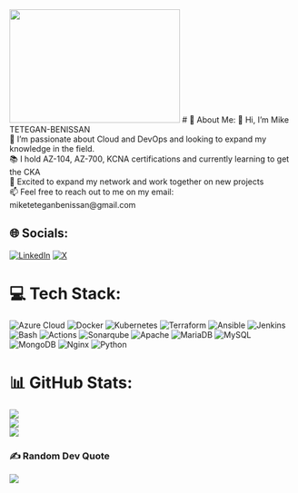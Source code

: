 <!--
- 👋 Hi, I’m Mike , 
- 👀 I’m interested in ...
- 🌱 I’m currently learning ...
- 💞️ I’m looking to collaborate on ...
- 📫 How to reach me ...
- 😄 Pronouns: ...
- ⚡ Fun fact: ...

miketetegan/miketetegan is a ✨ special ✨ repository because its `README.md` (this file) appears on your GitHub profile.
You can click the Preview link to take a look at your changes.
--->
<img src="https://as2.ftcdn.net/v2/jpg/05/19/92/91/1000_F_519929167_t4xSYAm3UnOB9xl64kNFqfjM2wGhoLVs.jpg" width="300" height="200" />
# 💫 About Me:
👋 Hi, I’m Mike TETEGAN-BENISSAN<br>👀 I’m passionate about Cloud and DevOps and looking to expand my knowledge in the field.<br>📚 I hold AZ-104, AZ-700, KCNA certifications and currently learning to get the CKA<br>👯 Excited to expand my network and work together on new projects <br>📫 Feel free to reach out to me on my email: miketeteganbenissan@gmail.com 
<!--[here](mailto:miketeteganbenissan@gmail.com)-->


## 🌐 Socials:
[![LinkedIn](https://img.shields.io/badge/LinkedIn-%230077B5.svg?logo=linkedin&logoColor=white)](https://linkedin.com/in/miketetegan/) [![X](https://img.shields.io/badge/X-1DA1F2?logo=x&logoColor=white)](https://x.com/miketetegan) 


# 💻 Tech Stack: 
![Azure Cloud](https://img.shields.io/badge/Azure%20Cloud-0078D4?style=for-the-badge) ![Docker](https://img.shields.io/badge/docker-%230db7ed.svg?style=for-the-badge&logo=docker&logoColor=white) ![Kubernetes](https://img.shields.io/badge/kubernetes-%23326ce5.svg?style=for-the-badge&logo=kubernetes&logoColor=white) ![Terraform](https://img.shields.io/badge/terraform-%235835CC.svg?style=for-the-badge&logo=terraform&logoColor=white) ![Ansible](https://img.shields.io/badge/Ansible-000000?style=for-the-badge&logo=ansible&logoColor=white) ![Jenkins](https://img.shields.io/badge/Jenkins-FFCA33?logo=jenkins&logoColor=black&style=for-the-badge) ![Bash](https://img.shields.io/badge/Bash-4EAA25?logo=gnu-bash&logoColor=white&style=for-the-badge) ![Actions](https://img.shields.io/badge/GitHub%20Actions-2088FF?logo=githubactions&logoColor=white&style=for-the-badge) ![Sonarqube](https://img.shields.io/badge/Sonarqube-5190cf?style=for-the-badge&logo=sonarqube&logoColor=white) ![Apache](https://img.shields.io/badge/apache-%23D42029.svg?style=for-the-badge&logo=apache&logoColor=white) ![MariaDB](https://img.shields.io/badge/MariaDB-003545?style=for-the-badge&logo=mariadb&logoColor=white) ![MySQL](https://img.shields.io/badge/mysql-%2300f.svg?style=for-the-badge&logo=mysql&logoColor=white) ![MongoDB](https://img.shields.io/badge/MongoDB-%234ea94b.svg?style=for-the-badge&logo=mongodb&logoColor=white) ![Nginx](https://img.shields.io/badge/nginx-%23009639.svg?style=for-the-badge&logo=nginx&logoColor=white) ![Python](https://img.shields.io/badge/python-3670A0?style=for-the-badge&logo=python&logoColor=ffdd54)


# 📊 GitHub Stats:
![](https://github-readme-stats.vercel.app/api?username=miketetegan&theme=dark&hide_border=true&include_all_commits=false&count_private=true)<br/>
![](https://github-readme-streak-stats.herokuapp.com/?user=miketetegan&theme=dark&hide_border=true)<br/>
![](https://github-readme-stats.vercel.app/api/top-langs/?username=miketetegan&theme=dark&hide_border=true&include_all_commits=false&count_private=true&layout=compact)


### ✍️ Random Dev Quote
![](https://quotes-github-readme.vercel.app/api?type=horizontal&theme=radical)
